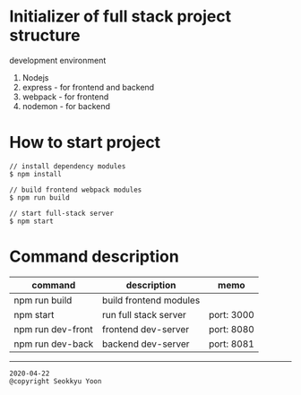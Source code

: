 # Initializer of full stack project structure
development environment
1. Nodejs
2. express - for frontend and backend
3. webpack - for frontend
4. nodemon - for backend

# How to start project
```
// install dependency modules
$ npm install

// build frontend webpack modules
$ npm run build

// start full-stack server
$ npm start
```

# Command description
|command|description|memo|
|----|----|----|
|npm run build|build frontend modules||
|npm start|run full stack server|port: 3000|
|npm run dev-front|frontend dev-server|port: 8080|
|npm run dev-back|backend dev-server|port: 8081|

---
```
2020-04-22
@copyright Seokkyu Yoon
```